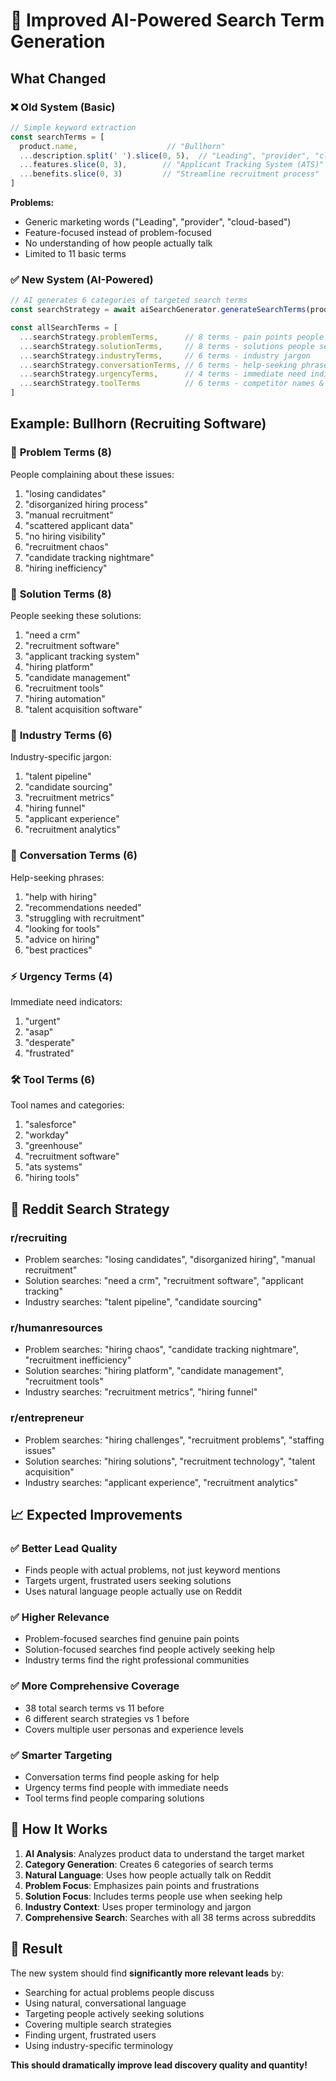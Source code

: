# 🚀 Improved AI-Powered Search Term Generation

## What Changed

### ❌ **Old System (Basic)**
```javascript
// Simple keyword extraction
const searchTerms = [
  product.name,                    // "Bullhorn"
  ...description.split(' ').slice(0, 5),  // "Leading", "provider", "cloud-based"
  ...features.slice(0, 3),        // "Applicant Tracking System (ATS)"
  ...benefits.slice(0, 3)         // "Streamline recruitment process"
]
```

**Problems:**
- Generic marketing words ("Leading", "provider", "cloud-based")
- Feature-focused instead of problem-focused
- No understanding of how people actually talk
- Limited to 11 basic terms

### ✅ **New System (AI-Powered)**
```javascript
// AI generates 6 categories of targeted search terms
const searchStrategy = await aiSearchGenerator.generateSearchTerms(productData)

const allSearchTerms = [
  ...searchStrategy.problemTerms,      // 8 terms - pain points people discuss
  ...searchStrategy.solutionTerms,     // 8 terms - solutions people seek
  ...searchStrategy.industryTerms,     // 6 terms - industry jargon
  ...searchStrategy.conversationTerms, // 6 terms - help-seeking phrases
  ...searchStrategy.urgencyTerms,      // 4 terms - immediate need indicators
  ...searchStrategy.toolTerms          // 6 terms - competitor names & tool categories
]
```

## Example: Bullhorn (Recruiting Software)

### 🎯 **Problem Terms (8)**
People complaining about these issues:
1. "losing candidates"
2. "disorganized hiring process"
3. "manual recruitment"
4. "scattered applicant data"
5. "no hiring visibility"
6. "recruitment chaos"
7. "candidate tracking nightmare"
8. "hiring inefficiency"

### 🔧 **Solution Terms (8)**
People seeking these solutions:
1. "need a crm"
2. "recruitment software"
3. "applicant tracking system"
4. "hiring platform"
5. "candidate management"
6. "recruitment tools"
7. "hiring automation"
8. "talent acquisition software"

### 🏢 **Industry Terms (6)**
Industry-specific jargon:
1. "talent pipeline"
2. "candidate sourcing"
3. "recruitment metrics"
4. "hiring funnel"
5. "applicant experience"
6. "recruitment analytics"

### 💬 **Conversation Terms (6)**
Help-seeking phrases:
1. "help with hiring"
2. "recommendations needed"
3. "struggling with recruitment"
4. "looking for tools"
5. "advice on hiring"
6. "best practices"

### ⚡ **Urgency Terms (4)**
Immediate need indicators:
1. "urgent"
2. "asap"
3. "desperate"
4. "frustrated"

### 🛠️ **Tool Terms (6)**
Tool names and categories:
1. "salesforce"
2. "workday"
3. "greenhouse"
4. "recruitment software"
5. "ats systems"
6. "hiring tools"

## 🎯 **Reddit Search Strategy**

### r/recruiting
- Problem searches: "losing candidates", "disorganized hiring", "manual recruitment"
- Solution searches: "need a crm", "recruitment software", "applicant tracking"
- Industry searches: "talent pipeline", "candidate sourcing"

### r/humanresources
- Problem searches: "hiring chaos", "candidate tracking nightmare", "recruitment inefficiency"
- Solution searches: "hiring platform", "candidate management", "recruitment tools"
- Industry searches: "recruitment metrics", "hiring funnel"

### r/entrepreneur
- Problem searches: "hiring challenges", "recruitment problems", "staffing issues"
- Solution searches: "hiring solutions", "recruitment technology", "talent acquisition"
- Industry searches: "applicant experience", "recruitment analytics"

## 📈 **Expected Improvements**

### ✅ **Better Lead Quality**
- Finds people with actual problems, not just keyword mentions
- Targets urgent, frustrated users seeking solutions
- Uses natural language people actually use on Reddit

### ✅ **Higher Relevance**
- Problem-focused searches find genuine pain points
- Solution-focused searches find people actively seeking help
- Industry terms find the right professional communities

### ✅ **More Comprehensive Coverage**
- 38 total search terms vs 11 before
- 6 different search strategies vs 1 before
- Covers multiple user personas and experience levels

### ✅ **Smarter Targeting**
- Conversation terms find people asking for help
- Urgency terms find people with immediate needs
- Tool terms find people comparing solutions

## 🚀 **How It Works**

1. **AI Analysis**: Analyzes product data to understand the target market
2. **Category Generation**: Creates 6 categories of search terms
3. **Natural Language**: Uses how people actually talk on Reddit
4. **Problem Focus**: Emphasizes pain points and frustrations
5. **Solution Focus**: Includes terms people use when seeking help
6. **Industry Context**: Uses proper terminology and jargon
7. **Comprehensive Search**: Searches with all 38 terms across subreddits

## 🎉 **Result**

The new system should find **significantly more relevant leads** by:
- Searching for actual problems people discuss
- Using natural, conversational language
- Targeting people actively seeking solutions
- Covering multiple search strategies
- Finding urgent, frustrated users
- Using industry-specific terminology

**This should dramatically improve lead discovery quality and quantity!**

